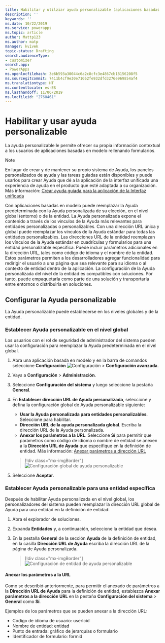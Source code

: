 ```yaml
---
title: Habilitar y utilziar ayuda personalizable (aplicaciones basadas en modelo) | MicrosoftDocs
description: ''
keywords: ''
ms.date: 10/22/2019
ms.service: powerapps
ms.topic: article
author: Mattp123
ms.author: matp
manager: kvivek
topic-status: Drafting
search.audienceType:
- customizer
search.app:
- PowerApps
ms.openlocfilehash: 3e6b593a30044c6a2c8cfc3e4867cb18156208f5
ms.sourcegitcommit: 7411b4cf9e30e71052fe932dfd3276e969854af4
ms.translationtype: HT
ms.contentlocale: es-ES
ms.lasthandoff: 11/06/2019
ms.locfileid: "2768461"
---
```

# <a name="enable-and-use-customizable-help"></a>Habilitar y usar ayuda personalizable
La ayuda personalizable le permite ofrecer su propia información contextual a los usuarios de aplicaciones basadas en modelo rellenando formularios. 

> [!NOTE]
> En lugar de crear y de mantener su propio sistema de Ayuda, los paneles personalizados de ayuda y las tareas guiadas están disponibles y puede usarlos para crear Ayuda que dé a la aplicación de la interfaz unificada una experiencia de ayuda en el producto que esté adaptada a su organización. Más información: [Crear ayuda guiada para la aplicación de la Interfaz unificada](../common-data-service/create-custom-help-pages.md)

Con aplicaciones basadas en modelo puede reemplazar la Ayuda predeterminada con la Ayuda personalizada de su elección, en el nivel global (entorno) o de la entidad. La Ayuda personalizada expone el contenido a través de los vínculos de la Ayuda más relevantes para entidades personalizadas o personalizables. Con una dirección URL única y global puede reemplazar los vínculos de la Ayuda estándar para todas las entidades personalizables. Las direcciones URL de la entidad reemplazan los vínculos de la Ayuda estándar en cuadrículas y formularios para una entidad personalizable específica. Puede incluir parámetros adicionales en la dirección URL, tales como código de idioma y el nombre de la entidad. Estos parámetros permiten a los desarrolladores agregar funcionalidad para redirigir el usuario a una página que sea relevante para su idioma o al contexto de entidad dentro de la aplicación. La configuración de la Ayuda personalizada del nivel de la entidad es compatibles con soluciones. Por tanto, puede empaquetarla como parte de una solución y transportarla entre entornos o distribuirla en soluciones. 

## <a name="set-up-customizable-help"></a>Configurar la Ayuda personalizable
La Ayuda personalizable puede establecerse en los niveles globales y de la entidad. 

### <a name="set-customizable-help-at-the-global-level"></a>Establecer Ayuda personalizable en el nivel global
Los usuarios con el rol de seguridad de administrador del sistema pueden usar la configuración para reemplazar la Ayuda predeterminada en el nivel global. 
1. Abra una aplicación basada en modelo y en la barra de comandos seleccione **Configuración** ![Configuración](../model-driven-apps/media/powerapps-gear.png) > **Configuración avanzada**.
2. Vaya a **Configuración** > **Administración**.
3. Seleccione **Configuración del sistema** y luego seleccione la pestaña **General**. 
4. En **Establecer dirección URL de Ayuda personalizada**, seleccione y defina la configuración global de Ayuda personalizable siguiente: 
     - **Usar la Ayuda personalizada para entidades personalizables**. Seleccione para habilitar.  
     - **Dirección URL de la ayuda personalizada global**. Escriba la dirección URL de la Ayuda personalizada. 
     - **Anexar los parámetros a la URL**. Seleccione **Sí** para permitir que parámetros como código de idioma o nombre de entidad se anexen a la **Dirección URL de Ayuda** que especifique en la definición de entidad. Más información: [Anexar parámetros a dirección URL](#append-parameters-to-url)  

    > [!div class="mx-imgBorder"] 
    > ![Configuración global de ayuda personalizable](media/customizable-help-global-setting.png)

5. Seleccione **Aceptar**.

### <a name="set-customizable-help-for-a-specific-entity"></a>Establecer Ayuda personalizable para una entidad específica
Después de habilitar Ayuda personalizada en el nivel global, los personalizadores del sistema pueden reemplazar la dirección URL global de Ayuda para una entidad en la definición de entidad. 

1. Abra el explorador de soluciones.
2. Expanda **Entidades** y, a continuación, seleccione la entidad que desea. 
3. En la pestaña **General** de la sección **Ayuda** de la definición de entidad, en la casilla **Dirección URL de Ayuda** escriba la dirección URL de la página de Ayuda personalizada. 

    > [!div class="mx-imgBorder"] 
    > ![Configuración de entidad de ayuda personalizable](media/customizable-help-entity-setting.png)

#### <a name="append-parameters-to-url"></a>Anexar los parámetros a la URL
Como se describió anteriormente, para permitir el anexado de parámetros a la **Dirección URL de Ayuda** para la definición de entidad, establezca **Anexar parámetros a la dirección URL** en la pestaña **Configuración del sistema** > **General** como **Sí**. 

Ejemplos de los parámetros que se pueden anexar a la dirección URL:

- Código de idioma de usuario: userlcid
- Nombre de entidad: entidad
- Punto de entrada: gráfico de jerarquías o formulario
- Identificador de formulario: formid

